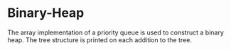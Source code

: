 # Binary-Heap
The array implementation of a priority queue is used to construct a binary heap.  The tree structure is printed on each addition to the tree.

